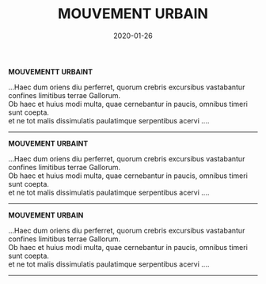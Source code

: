 ﻿---
layout: "gallery.njk"
date: "2020-01-26"
title: "MOUVEMENT URBAIN"
description: ""
cover : ""
image_scaling: "130" #en pixel, la taille verticale minimum des images presentes dans la gallery
products:
#   les images produits son dans le dossier "products"
#   - image: nom_de_l_image.jpg
#     link: https://www.pcagallery.com/example
---
**MOUVEMENTT URBAINT**

...Haec dum oriens diu perferret, quorum crebris excursibus vastabantur confines limitibus terrae Gallorum.  
Ob haec et huius modi multa, quae cernebantur in paucis, omnibus timeri sunt coepta.  
et ne tot malis dissimulatis paulatimque serpentibus acervi ....  

--------

**MOUVEMENT URBAINT**

...Haec dum oriens diu perferret, quorum crebris excursibus vastabantur confines limitibus terrae Gallorum.  
Ob haec et huius modi multa, quae cernebantur in paucis, omnibus timeri sunt coepta.  
et ne tot malis dissimulatis paulatimque serpentibus acervi ....  

--------

**MOUVEMENT URBAIN**

...Haec dum oriens diu perferret, quorum crebris excursibus vastabantur confines limitibus terrae Gallorum.  
Ob haec et huius modi multa, quae cernebantur in paucis, omnibus timeri sunt coepta.  
et ne tot malis dissimulatis paulatimque serpentibus acervi ....  

--------
